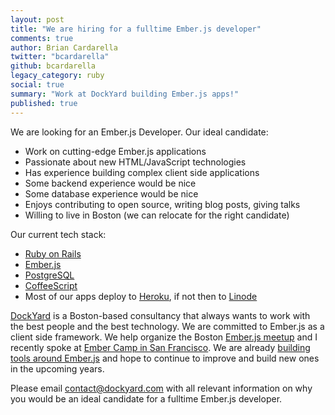 ```yaml
---
layout: post
title: "We are hiring for a fulltime Ember.js developer"
comments: true
author: Brian Cardarella
twitter: "bcardarella"
github: bcardarella
legacy_category: ruby
social: true
summary: "Work at DockYard building Ember.js apps!"
published: true
---
```


We are looking for an Ember.js Developer. Our ideal
candidate:

* Work on cutting-edge Ember.js applications
* Passionate about new HTML/JavaScript technologies
* Has experience building complex client side applications
* Some backend experience would be nice
* Some database experience would be nice
* Enjoys contributing to open source, writing blog posts, giving talks
* Willing to live in Boston (we can relocate for the right candidate)

Our current tech stack:

* [Ruby on Rails](http://rubyonrails.org)
* [Ember.js](http://emberjs.com)
* [PostgreSQL](http://postgresql.com)
* [CoffeeScript](http://coffeescript.org)
* Most of our apps deploy to [Heroku](http://heroku.com), if not then
  to [Linode](http://linode.com)

[DockYard](http://dockyard.com) is a Boston-based consultancy that always wants to work with
the best people and the best technology. We are committed to Ember.js as
a client side framework. We help organize the Boston [Ember.js
meetup](http://www.meetup.com/Boston-Ember-js) and
I recently spoke at [Ember Camp in San Francisco](http://embercamp.com). We are already [building
tools around Ember.js](https://github.com/dockyard/ember-builds) and hope to continue to improve and build new ones
in the upcoming years.

Please email [contact@dockyard.com](mailto:contact@dockyard.com) with
all relevant information on why you would be an ideal candidate for a
fulltime Ember.js developer.
